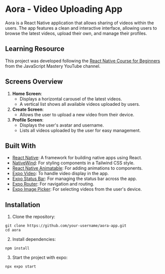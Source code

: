 # Aora - Video Uploading App

Aora is a React Native application that allows sharing of videos within the users. The app features a clean and interactive interface, allowing users to browse the latest videos, upload their own, and manage their profiles.

## Learning Resource

This project was developed following the [React Native Course for Beginners](https://www.youtube.com/watch?v=ZBCUegTZF7M&list=PL6QREj8te1P54rZQx5AWWtFyf1hlznFjL&index=3) from the JavaScript Mastery YouTube channel.

## Screens Overview

1. **Home Screen**:
   - Displays a horizontal carousel of the latest videos.
   - A vertical list shows all available videos uploaded by users.
2. **Create Screen**:
   - Allows the user to upload a new video from their device.
3. **Profile Screen**:
   - Displays the user's avatar and username.
   - Lists all videos uploaded by the user for easy management.

## Built With

- [React Native](https://reactnative.dev/): A framework for building native apps using React.
- [NativeWind](https://www.nativewind.dev/): For styling components in a Tailwind CSS style.
- [React Native Animatable](https://github.com/oblador/react-native-animatable): For adding animations to components.
- [Expo Video](https://docs.expo.dev/versions/latest/sdk/video/): To handle video display in the app.
- [Expo Status Bar](https://docs.expo.dev/versions/latest/sdk/status-bar/): For managing the status bar across the app.
- [Expo Router](https://expo.github.io/router/): For navigation and routing.
- [Expo Image Picker](https://docs.expo.dev/versions/latest/sdk/imagepicker/): For selecting videos from the user's device.

## Installation

1. Clone the repository:

```
git clone https://github.com/your-username/aora-app.git
cd aora
```

2. Install dependencies:

```
npm install
```

3. Start the project with expo:

```
npx expo start
```
